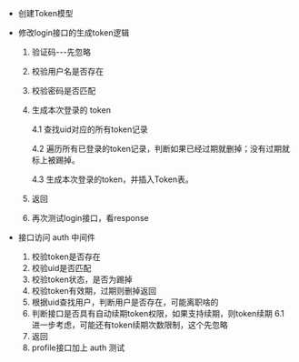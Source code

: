 * 创建Token模型

* 修改login接口的生成token逻辑

    1. 验证码---先忽略 
    2. 校验用户名是否存在
    3. 校验密码是否匹配
    4. 生成本次登录的 token

        4.1 查找uid对应的所有token记录

        4.2 遍历所有已登录的token记录，判断如果已经过期就删掉；没有过期就标上被踢掉。

        4.3 生成本次登录的token，并插入Token表。
    5. 返回
    6. 再次测试login接口，看response

* 接口访问 auth 中间件

    1. 校验token是否存在
    2. 校验uid是否匹配
    3. 校验token状态，是否为踢掉
    4. 校验token有效期，过期则删掉返回
    5. 根据uid查找用户，判断用户是否存在，可能离职啥的
    6. 判断接口是否具有自动续期token权限，如果支持续期，则token续期
        6.1 进一步考虑，可能还有token续期次数限制，这个先忽略
    7. 返回
    8. profile接口加上 auth 测试